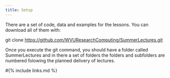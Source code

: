 ```yaml
---
title: Setup
---
```


There are a set of code, data and examples for the lessons. 
You can download all of them with:

git clone https://github.com/WVUResearchComputing/SummerLectures.git

Once you execute the git command, you should have a folder called SummerLectures
and in there a set of folders the folders and subfolders are numbered folowing the planned delivery of lectures.

#{% include links.md %}
